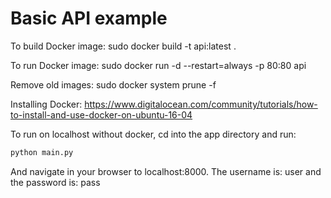 # Basic API example

To build Docker image:
sudo docker build -t api:latest .

To run Docker image:
sudo docker run -d --restart=always -p 80:80 api

Remove old images:
sudo docker system prune -f

Installing Docker:
https://www.digitalocean.com/community/tutorials/how-to-install-and-use-docker-on-ubuntu-16-04

To run on localhost without docker, cd into the app directory and run:
```python
python main.py
```
And navigate in your browser to localhost:8000. The username is: user and the password is: pass
